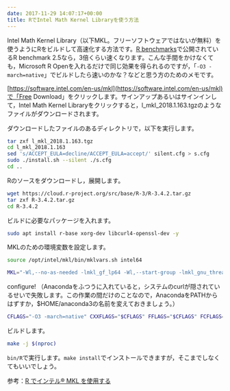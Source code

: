 ```yaml
---
date: 2017-11-29 14:07:17+00:00
title: RでIntel Math Kernel Libraryを使う方法
---
```


Intel Math Kernel Library（以下MKL。フリーソフトウェアではないが無料）を使うようにRをビルドして高速化する方法です。[R benchmarks](https://r.research.att.com/benchmarks/)で公開されているR benchmark 2.5なら，3倍くらい速くなります。こんな手間をかけなくても，Microsoft R Openを入れるだけで同じ効果を得られるのですが，「`-O3 -march=native`」でビルドしたら速いのかな？などと思う方のためのメモです。

[https://software.intel.com/en-us/mkl](https://software.intel.com/en-us/mkl)で「Free Download」をクリックします。サインアップあるいはサインインして，Intel Math Kernel Libraryをクリックすると，l_mkl_2018.1.163.tgzのようなファイルがダウンロードされます。

ダウンロードしたファイルのあるディレクトリで，以下を実行します。

```bash
tar zxf l_mkl_2018.1.163.tgz
cd l_mkl_2018.1.163
sed 's/ACCEPT_EULA=decline/ACCEPT_EULA=accept/' silent.cfg > s.cfg
sudo ./install.sh --silent ./s.cfg
cd ..
```    

Rのソースをダウンロードし，展開します。

```bash
wget https://cloud.r-project.org/src/base/R-3/R-3.4.2.tar.gz
tar zxf R-3.4.2.tar.gz
cd R-3.4.2
```

ビルドに必要なパッケージを入れます。

```bash
sudo apt install r-base xorg-dev libcurl4-openssl-dev -y
```    

MKLのための環境変数を設定します。

```bash
source /opt/intel/mkl/bin/mklvars.sh intel64

MKL="-Wl,--no-as-needed -lmkl_gf_lp64 -Wl,--start-group -lmkl_gnu_thread  -lmkl_core  -Wl,--end-group -fopenmp  -ldl -lpthread -lm"
````    

configure! （Anacondaをふつうに入れていると，システムのcurlが隠されているせいで失敗します。この作業の間だけのことなので，AnacondaをPATHからはずすか，$HOME/anaconda3の名前を変えておきましょう。）

```bash
CFLAGS="-O3 -march=native" CXXFLAGS="$CFLAGS" FFLAGS="$CFLAGS" FCFLAGS="$CFLAGS" ./configure --with-blas="$MKL" --with-lapack
```    

ビルドします。

```bash
make -j $(nproc)
```    

`bin/R`で実行します。`make install`でインストールできますが，そこまでしなくてもいいでしょう。

参考：[R でインテル® MKL を使用する](https://www.isus.jp/products/mkl/using-mkl-with-r/)
